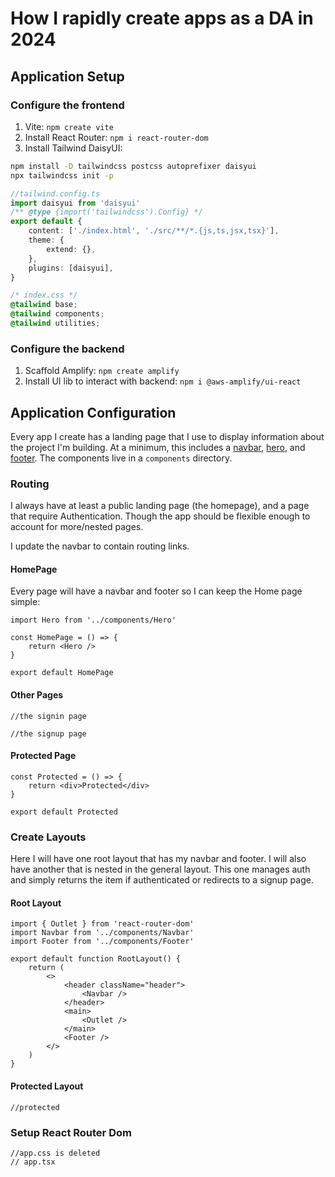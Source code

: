 # How I rapidly create apps as a DA in 2024

## Application Setup

### Configure the frontend

1. Vite: `npm create vite`
1. Install React Router: `npm i react-router-dom`
1. Install Tailwind DaisyUI:

```sh
npm install -D tailwindcss postcss autoprefixer daisyui
npx tailwindcss init -p
```

```ts
//tailwind.config.ts
import daisyui from 'daisyui'
/** @type {import('tailwindcss').Config} */
export default {
	content: ['./index.html', './src/**/*.{js,ts,jsx,tsx}'],
	theme: {
		extend: {},
	},
	plugins: [daisyui],
}
```

```css
/* index.css */
@tailwind base;
@tailwind components;
@tailwind utilities;
```

### Configure the backend

1. Scaffold Amplify: `npm create amplify`
1. Install UI lib to interact with backend: `npm i @aws-amplify/ui-react`

## Application Configuration

Every app I create has a landing page that I use to display information about the project I'm building. At a minimum, this includes a [navbar](https://daisyui.com/components/navbar/), [hero](https://daisyui.com/components/hero/), and [footer](https://daisyui.com/components/footer/). The components live in a `components` directory.

### Routing

I always have at least a public landing page (the homepage), and a page that require Authentication. Though the app should be flexible enough to account for more/nested pages.

I update the navbar to contain routing links.

#### HomePage

Every page will have a navbar and footer so I can keep the Home page simple:

```tsx
import Hero from '../components/Hero'

const HomePage = () => {
	return <Hero />
}

export default HomePage
```

#### Other Pages

```tsx
//the signin page
```

```tsx
//the signup page
```

#### Protected Page

```tsx
const Protected = () => {
	return <div>Protected</div>
}

export default Protected
```

### Create Layouts

Here I will have one root layout that has my navbar and footer. I will also have another that is nested in the general layout. This one manages auth and simply returns the item if authenticated or redirects to a signup page.

#### Root Layout

```tsx
import { Outlet } from 'react-router-dom'
import Navbar from '../components/Navbar'
import Footer from '../components/Footer'

export default function RootLayout() {
	return (
		<>
			<header className="header">
				<Navbar />
			</header>
			<main>
				<Outlet />
			</main>
			<Footer />
		</>
	)
}
```

#### Protected Layout

```tsx
//protected
```

### Setup React Router Dom

```tsx
//app.css is deleted
// app.tsx
```
